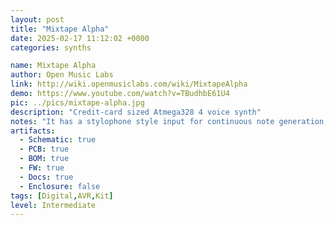 ```yaml
---
layout: post
title: "Mixtape Alpha"
date: 2025-02-17 11:12:02 +0000
categories: synths

name: Mixtape Alpha
author: Open Music Labs
link: http://wiki.openmusiclabs.com/wiki/MixtapeAlpha
demo: https://www.youtube.com/watch?v=TBudhbE61U4
pic: ../pics/mixtape-alpha.jpg
description: "Credit-card sized Atmega328 4 voice synth"
notes: "It has a stylophone style input for continuous note generation, and 6 touch buttons for discrete notes. With 4 voices, 4 effects, and 5 note polyphony there is quite a range of expression. But, the best part is, you can record the songs you make, and trade mixtapes with your friends! Perhaps even better, it’s based on the Atmega328, and can be hacked to make even crazier sounds than we came up with."
artifacts:
  - Schematic: true
  - PCB: true
  - BOM: true
  - FW: true
  - Docs: true
  - Enclosure: false
tags: [Digital,AVR,Kit]
level: Intermediate
---
```


